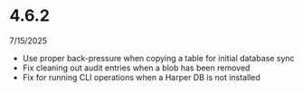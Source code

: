 # 4.6.2

7/15/2025

- Use proper back-pressure when copying a table for initial database sync
- Fix cleaning out audit entries when a blob has been removed
- Fix for running CLI operations when a Harper DB is not installed
